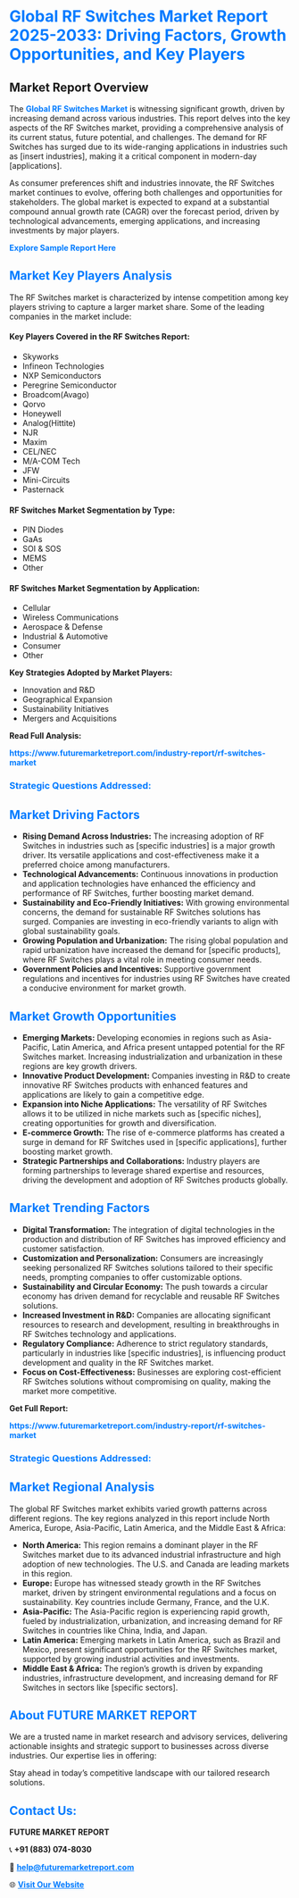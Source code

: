 <h1 style="color: #007BFF;">Global RF Switches Market Report 2025-2033: Driving Factors, Growth Opportunities, and Key Players</h1>

<section id="overview">
<h2>Market Report Overview</h2>
<p>The <a href="https://www.futuremarketreport.com/industry-report/rf-switches-market" style="color: #007BFF; text-decoration: none;"><strong>Global RF Switches Market</strong></a> is witnessing significant growth, driven by increasing demand across various industries. This report delves into the key aspects of the RF Switches market, providing a comprehensive analysis of its current status, future potential, and challenges. The demand for RF Switches has surged due to its wide-ranging applications in industries such as [insert industries], making it a critical component in modern-day [applications].</p>
<p>As consumer preferences shift and industries innovate, the RF Switches market continues to evolve, offering both challenges and opportunities for stakeholders. The global market is expected to expand at a substantial compound annual growth rate (CAGR) over the forecast period, driven by technological advancements, emerging applications, and increasing investments by major players.</p>
</section>

<section id="overview">
<p><a href="https://www.futuremarketreport.com/request-sample/reportId=89446" style="color: #007BFF; text-decoration: none;"><strong>Explore Sample Report Here</strong></a></p>
</section>

<section id="key-players">
<h2 style="color: #007BFF;">Market Key Players Analysis</h2>
<p>The RF Switches market is characterized by intense competition among key players striving to capture a larger market share. Some of the leading companies in the market include:</p>
<h4>Key Players Covered in the RF Switches Report:</h4>
<ul><li>Skyworks</li><li>Infineon Technologies</li><li>NXP Semiconductors</li><li>Peregrine Semiconductor</li><li>Broadcom(Avago)</li><li>Qorvo</li><li>Honeywell</li><li>Analog(Hittite)</li><li>NJR</li><li>Maxim</li><li>CEL/NEC</li><li>M/A-COM Tech</li><li>JFW</li><li>Mini-Circuits</li><li>Pasternack</li></ul>
<h4>RF Switches Market Segmentation by Type:</h4>
<ul><li>PIN Diodes</li><li>GaAs</li><li>SOI &amp; SOS</li><li>MEMS</li><li>Other</li></ul>

<h4>RF Switches Market Segmentation by Application:</h4>
<ul><li>Cellular</li><li>Wireless Communications</li><li>Aerospace &amp; Defense</li><li>Industrial &amp; Automotive</li><li>Consumer</li><li>Other</li></ul>
<p><strong>Key Strategies Adopted by Market Players:</strong></p>
<ul>
<li>Innovation and R&D</li>
<li>Geographical Expansion</li>
<li>Sustainability Initiatives</li>
<li>Mergers and Acquisitions</li>
</ul>
</section>

<section>
<p><strong>Read Full Analysis: </strong></p><a href="https://www.futuremarketreport.com/industry-report/rf-switches-market" style="color: #007BFF; text-decoration: none;"><strong>https://www.futuremarketreport.com/industry-report/rf-switches-market</strong></a>
<h3 style="color: #007BFF;">Strategic Questions Addressed:</h3>
</section>

<section id="driving-factors">
<h2 style="color: #007BFF;">Market Driving Factors</h2>
<ul>
<li><strong>Rising Demand Across Industries:</strong> The increasing adoption of RF Switches in industries such as [specific industries] is a major growth driver. Its versatile applications and cost-effectiveness make it a preferred choice among manufacturers.</li>
<li><strong>Technological Advancements:</strong> Continuous innovations in production and application technologies have enhanced the efficiency and performance of RF Switches, further boosting market demand.</li>
<li><strong>Sustainability and Eco-Friendly Initiatives:</strong> With growing environmental concerns, the demand for sustainable RF Switches solutions has surged. Companies are investing in eco-friendly variants to align with global sustainability goals.</li>
<li><strong>Growing Population and Urbanization:</strong> The rising global population and rapid urbanization have increased the demand for [specific products], where RF Switches plays a vital role in meeting consumer needs.</li>
<li><strong>Government Policies and Incentives:</strong> Supportive government regulations and incentives for industries using RF Switches have created a conducive environment for market growth.</li>
</ul>
</section>

<section id="growth-opportunities">
<h2 style="color: #007BFF;">Market Growth Opportunities</h2>
<ul>
<li><strong>Emerging Markets:</strong> Developing economies in regions such as Asia-Pacific, Latin America, and Africa present untapped potential for the RF Switches market. Increasing industrialization and urbanization in these regions are key growth drivers.</li>
<li><strong>Innovative Product Development:</strong> Companies investing in R&D to create innovative RF Switches products with enhanced features and applications are likely to gain a competitive edge.</li>
<li><strong>Expansion into Niche Applications:</strong> The versatility of RF Switches allows it to be utilized in niche markets such as [specific niches], creating opportunities for growth and diversification.</li>
<li><strong>E-commerce Growth:</strong> The rise of e-commerce platforms has created a surge in demand for RF Switches used in [specific applications], further boosting market growth.</li>
<li><strong>Strategic Partnerships and Collaborations:</strong> Industry players are forming partnerships to leverage shared expertise and resources, driving the development and adoption of RF Switches products globally.</li>
</ul>
</section>

<section id="trending-factors">
<h2 style="color: #007BFF;">Market Trending Factors</h2>
<ul>
<li><strong>Digital Transformation:</strong> The integration of digital technologies in the production and distribution of RF Switches has improved efficiency and customer satisfaction.</li>
<li><strong>Customization and Personalization:</strong> Consumers are increasingly seeking personalized RF Switches solutions tailored to their specific needs, prompting companies to offer customizable options.</li>
<li><strong>Sustainability and Circular Economy:</strong> The push towards a circular economy has driven demand for recyclable and reusable RF Switches solutions.</li>
<li><strong>Increased Investment in R&D:</strong> Companies are allocating significant resources to research and development, resulting in breakthroughs in RF Switches technology and applications.</li>
<li><strong>Regulatory Compliance:</strong> Adherence to strict regulatory standards, particularly in industries like [specific industries], is influencing product development and quality in the RF Switches market.</li>
<li><strong>Focus on Cost-Effectiveness:</strong> Businesses are exploring cost-efficient RF Switches solutions without compromising on quality, making the market more competitive.</li>
</ul>
</section>

<section>
<p><strong>Get Full Report: </strong></p><a href="https://www.futuremarketreport.com/industry-report/rf-switches-market" style="color: #007BFF; text-decoration: none;"><strong>https://www.futuremarketreport.com/industry-report/rf-switches-market</strong></a>
<h3 style="color: #007BFF;">Strategic Questions Addressed:</h3>
</section>


<section id="regional-analysis">
<h2 style="color: #007BFF;">Market Regional Analysis</h2>
<p>The global RF Switches market exhibits varied growth patterns across different regions. The key regions analyzed in this report include North America, Europe, Asia-Pacific, Latin America, and the Middle East & Africa:</p>
<ul>
<li><strong>North America:</strong> This region remains a dominant player in the RF Switches market due to its advanced industrial infrastructure and high adoption of new technologies. The U.S. and Canada are leading markets in this region.</li>
<li><strong>Europe:</strong> Europe has witnessed steady growth in the RF Switches market, driven by stringent environmental regulations and a focus on sustainability. Key countries include Germany, France, and the U.K.</li>
<li><strong>Asia-Pacific:</strong> The Asia-Pacific region is experiencing rapid growth, fueled by industrialization, urbanization, and increasing demand for RF Switches in countries like China, India, and Japan.</li>
<li><strong>Latin America:</strong> Emerging markets in Latin America, such as Brazil and Mexico, present significant opportunities for the RF Switches market, supported by growing industrial activities and investments.</li>
<li><strong>Middle East & Africa:</strong> The region’s growth is driven by expanding industries, infrastructure development, and increasing demand for RF Switches in sectors like [specific sectors].</li>
</ul>
</section>

<footer>
<h2 style="color: #007BFF;">About FUTURE MARKET REPORT</h2>
<p>We are a trusted name in market research and advisory services, delivering actionable insights and strategic support to businesses across diverse industries. Our expertise lies in offering:</p>

<p>Stay ahead in today’s competitive landscape with our tailored research solutions.</p>

<h2 style="color: #007BFF;">Contact Us:</h2>
<p><strong>FUTURE MARKET REPORT</strong></p>
<p>📞 <strong>+91 (883) 074-8030</strong></p>
<p>📧 <strong><a href="mailto:help@futuremarketreport.com" style="color: #007BFF;">help@futuremarketreport.com</a></strong></p>
<p>🌐 <strong><a href="https://www.futuremarketreport.com/" style="color: #007BFF;">Visit Our Website</a></strong></p>
</footer>